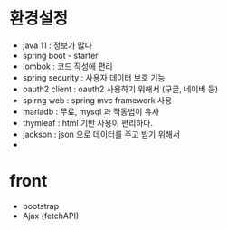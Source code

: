 # 환경설정
- java 11 : 정보가 많다
- spring boot - starter
- lombok : 코드 작성에 편리
- spring security : 사용자 데이터 보호 기능
- oauth2 client : oauth2 사용하기 위해서 (구글, 네이버 등)
- spirng web : spring mvc framework 사용
- mariadb : 무료, mysql 과 작동법이 유사
- thymleaf : html 기반 사용이 편리하다.
- jackson : json 으로 데이터를 주고 받기 위해서
-   
# front
- bootstrap
- Ajax (fetchAPI)
